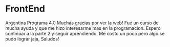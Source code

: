 # FrontEnd
Argentina Programa 4.0
Muchas gracias por ver la web! Fue un curso de mucha ayuda y que me hizo interesarme mas en la programacion. Espero continuar a la parte 2 y seguir aprendiendo. Me costo un poco pero algo se pudo lograr jaja, Saludos!
